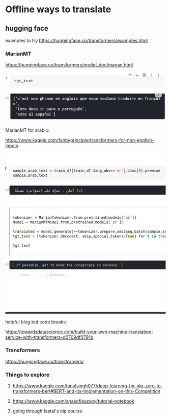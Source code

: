 # Offline ways to translate

## hugging face

examples to try 
https://huggingface.co/transformers/examples.html

### MarianMT

https://huggingface.co/transformers/model_doc/marian.html

![](marianmt.png)

MarianMT for arabic:

https://www.kaggle.com/fanbyprinciple/transformers-for-non-english-inputs

![](non_english_transformers.png)

helpful blog but code breaks: 

https://towardsdatascience.com/build-your-own-machine-translation-service-with-transformers-d0709df0791b

### Transformers

https://huggingface.co/transformers/

### Things to explore

1. https://www.kaggle.com/tanulsingh077/deep-learning-for-nlp-zero-to-transformers-bert#BERT-and-Its-Implementation-on-this-Competition

2. https://www.kaggle.com/anasofiauzsoy/tutorial-notebook

3. going through fastai's nlp course

